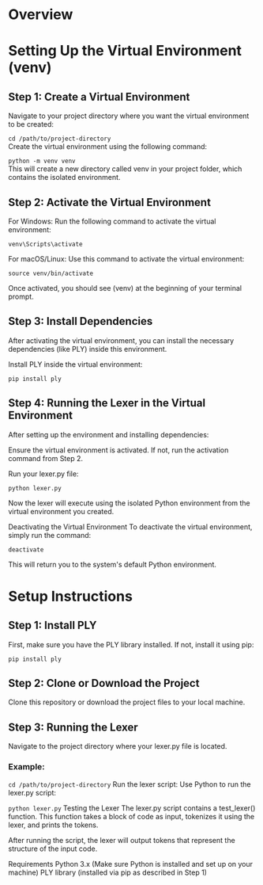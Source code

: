 # Overview 


# Setting Up the Virtual Environment (venv)
## Step 1: Create a Virtual Environment
Navigate to your project directory where you want the virtual environment to be created:

`cd /path/to/project-directory`  
Create the virtual environment using the following command:

`python -m venv venv`  
This will create a new directory called venv in your project folder, which contains the isolated environment.

## Step 2: Activate the Virtual Environment
For Windows: Run the following command to activate the virtual environment:

`venv\Scripts\activate`    

For macOS/Linux: Use this command to activate the virtual environment:   

`source venv/bin/activate`

Once activated, you should see (venv) at the beginning of your terminal prompt.

## Step 3: Install Dependencies
After activating the virtual environment, you can install the necessary dependencies (like PLY) inside this environment.

Install PLY inside the virtual environment:

`pip install ply`

## Step 4: Running the Lexer in the Virtual Environment
After setting up the environment and installing dependencies:

Ensure the virtual environment is activated. If not, run the activation command from Step 2.

Run your lexer.py file:

`python lexer.py`

Now the lexer will execute using the isolated Python environment from the virtual environment you created.

Deactivating the Virtual Environment
To deactivate the virtual environment, simply run the command:

`deactivate`

This will return you to the system's default Python environment.

# Setup Instructions      
## Step 1: Install PLY
First, make sure you have the PLY library installed. If not, install it using pip:

`pip install ply`

## Step 2: Clone or Download the Project
Clone this repository or download the project files to your local machine.

## Step 3: Running the Lexer
Navigate to the project directory where your lexer.py file is located.

### Example:

`cd /path/to/project-directory`
Run the lexer script: Use Python to run the lexer.py script:


`python lexer.py`
Testing the Lexer
The lexer.py script contains a test_lexer() function. This function takes a block of code as input, tokenizes it using the lexer, and prints the tokens.

After running the script, the lexer will output tokens that represent the structure of the input code.

Requirements
Python 3.x (Make sure Python is installed and set up on your machine)
PLY library (installed via pip as described in Step 1)
